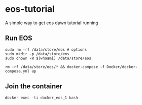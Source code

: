 # eos-tutorial
A simple way to get eos dawn tutorial running

## Run EOS
```
sudo rm -rf /data/store/eos # options 
sudo mkdir -p /data/store/eos
sudo chown -R $(whoami) /data/store/eos

rm -rf /data/store/eos/* && docker-compose -f Docker/docker-compose.yml up
```

## Join the container
```
docker exec -ti docker_eos_1 bash
```
